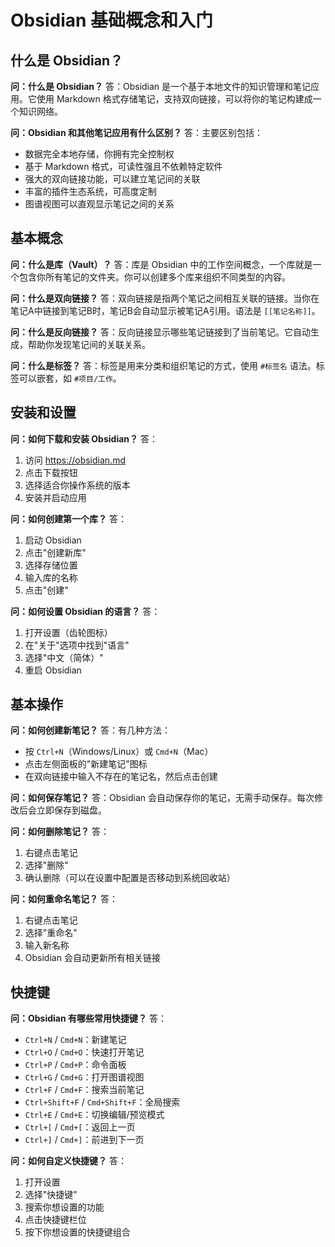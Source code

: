 # Obsidian 基础概念和入门

## 什么是 Obsidian？

**问：什么是 Obsidian？**
答：Obsidian 是一个基于本地文件的知识管理和笔记应用。它使用 Markdown 格式存储笔记，支持双向链接，可以将你的笔记构建成一个知识网络。

**问：Obsidian 和其他笔记应用有什么区别？**
答：主要区别包括：
- 数据完全本地存储，你拥有完全控制权
- 基于 Markdown 格式，可读性强且不依赖特定软件
- 强大的双向链接功能，可以建立笔记间的关联
- 丰富的插件生态系统，可高度定制
- 图谱视图可以直观显示笔记之间的关系

## 基本概念

**问：什么是库（Vault）？**
答：库是 Obsidian 中的工作空间概念，一个库就是一个包含你所有笔记的文件夹。你可以创建多个库来组织不同类型的内容。

**问：什么是双向链接？**
答：双向链接是指两个笔记之间相互关联的链接。当你在笔记A中链接到笔记B时，笔记B会自动显示被笔记A引用。语法是 `[[笔记名称]]`。

**问：什么是反向链接？**
答：反向链接显示哪些笔记链接到了当前笔记。它自动生成，帮助你发现笔记间的关联关系。

**问：什么是标签？**
答：标签是用来分类和组织笔记的方式，使用 `#标签名` 语法。标签可以嵌套，如 `#项目/工作`。

## 安装和设置

**问：如何下载和安装 Obsidian？**
答：
1. 访问 https://obsidian.md
2. 点击下载按钮
3. 选择适合你操作系统的版本
4. 安装并启动应用

**问：如何创建第一个库？**
答：
1. 启动 Obsidian
2. 点击"创建新库"
3. 选择存储位置
4. 输入库的名称
5. 点击"创建"

**问：如何设置 Obsidian 的语言？**
答：
1. 打开设置（齿轮图标）
2. 在"关于"选项中找到"语言"
3. 选择"中文（简体）"
4. 重启 Obsidian

## 基本操作

**问：如何创建新笔记？**
答：有几种方法：
- 按 `Ctrl+N`（Windows/Linux）或 `Cmd+N`（Mac）
- 点击左侧面板的"新建笔记"图标
- 在双向链接中输入不存在的笔记名，然后点击创建

**问：如何保存笔记？**
答：Obsidian 会自动保存你的笔记，无需手动保存。每次修改后会立即保存到磁盘。

**问：如何删除笔记？**
答：
1. 右键点击笔记
2. 选择"删除"
3. 确认删除（可以在设置中配置是否移动到系统回收站）

**问：如何重命名笔记？**
答：
1. 右键点击笔记
2. 选择"重命名"
3. 输入新名称
4. Obsidian 会自动更新所有相关链接

## 快捷键

**问：Obsidian 有哪些常用快捷键？**
答：
- `Ctrl+N` / `Cmd+N`：新建笔记
- `Ctrl+O` / `Cmd+O`：快速打开笔记
- `Ctrl+P` / `Cmd+P`：命令面板
- `Ctrl+G` / `Cmd+G`：打开图谱视图
- `Ctrl+F` / `Cmd+F`：搜索当前笔记
- `Ctrl+Shift+F` / `Cmd+Shift+F`：全局搜索
- `Ctrl+E` / `Cmd+E`：切换编辑/预览模式
- `Ctrl+[` / `Cmd+[`：返回上一页
- `Ctrl+]` / `Cmd+]`：前进到下一页

**问：如何自定义快捷键？**
答：
1. 打开设置
2. 选择"快捷键"
3. 搜索你想设置的功能
4. 点击快捷键栏位
5. 按下你想设置的快捷键组合